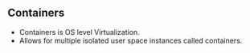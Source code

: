## Containers
 - Containers is OS level Virtualization.
 - Allows for multiple isolated user space instances called containers.
				
